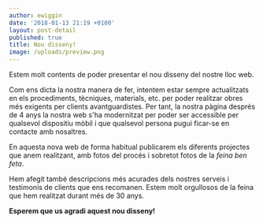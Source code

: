 ```yaml
---
author: ewiggin
date: '2018-01-13 21:19 +0100'
layout: post-detail
published: true
title: Nou disseny!
image: /uploads/preview.png
---
```

Estem molt contents de poder presentar el nou disseny del nostre lloc web.

Com ens dicta la nostra manera de fer, intentem estar sempre actualitzats en els procediments, tècniques, materials, etc. per poder realitzar obres més exigents per clients avantguardistes. Per tant, la nostra pàgina després de 4 anys la nostra web s'ha modernitzat per poder ser accessible per qualsevol dispositiu mòbil i que qualsevol persona pugui ficar-se en contacte amb nosaltres.

<!--more-->

En aquesta nova web de forma habitual publicarem els diferents projectes que anem realitzant, amb fotos del procés i sobretot fotos de la *feina ben feta*.

Hem afegit també descripcions més acurades dels nostres serveis i testimonis de clients que ens recomanen. Estem molt orgullosos de la feina que hem realitzat durant més de 30 anys.

**Esperem que us agradi aquest nou disseny!**

